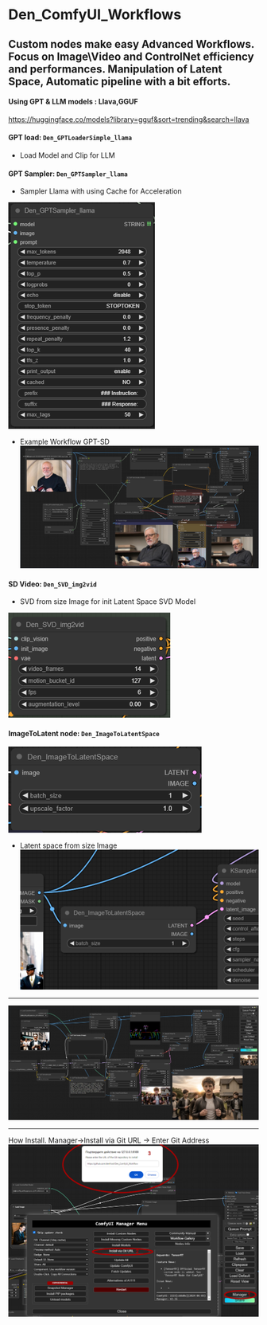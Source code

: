 Den_ComfyUI_Workflows
==============
Custom nodes make easy Advanced Workflows. 
Focus on Image\Video and ControlNet efficiency and performances.
Manipulation of Latent Space, Automatic pipeline with a bit efforts.
--------------
#### Using GPT & LLM models : Llava,GGUF
https://huggingface.co/models?library=gguf&sort=trending&search=llava
#### GPT load: `Den_GPTLoaderSimple_llama`
- Load Model and Clip for LLM



#### GPT Sampler: `Den_GPTSampler_llama`
- Sampler Llama with using Cache for Acceleration

![](ba951e180cc4c9304541abe2843c28ce.png)

- Example Workflow GPT-SD
![](6da778c85399f187e2829a3e460b2938.jpg)

#### SD Video: `Den_SVD_img2vid`

- SVD from size Image for init Latent Space SVD Model

![](dfdbcbea00bdfcbdcf7d0d73b3cb83f7.png)



#### ImageToLatent node: `Den_ImageToLatentSpace`

![](17b6e18ef0deec9f82138b66ca7aace6.png)

- Latent space from size Image
![](d88f68c317f3f790055be5978e2689dc.png)
--------------
![ComfyUI Screenshot](e92381a5d7c26f138d1451c8b4f52142.jpg)

--------------
How Install. Manager->Install via Git URL -> Enter Git Address 
![ComfyUI Screenshot](88ab9b2c48fb20688935a1bf8ea4b44e.png)